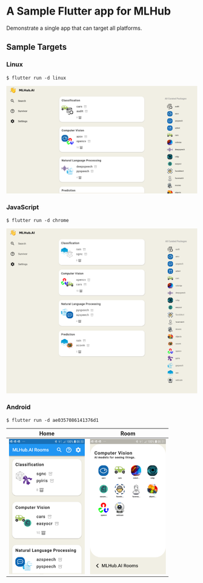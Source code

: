 # A Sample Flutter app for MLHub

Demonstrate a single app that can target all platforms.

## Sample Targets

### Linux

```
$ flutter run -d linux
```

<img src="screenshot_linux.png" alt="Linux Native Desktop App" width="600" />

### JavaScript

```
$ flutter run -d chrome
```

<img src="screenshot_chrome.png" alt="Chrome JavaScript Web App" width="600" />

### Android

```
$ flutter run -d ae0357086141376d1
```
Home | Room
:---:|:---:
<img src="screenshot_chrome_rooms.png" alt="Android App Home Screen" width="200" /> | <img src="screenshot_androind_cv_room.png" alt="Android App Profile Screen" width="200" />
